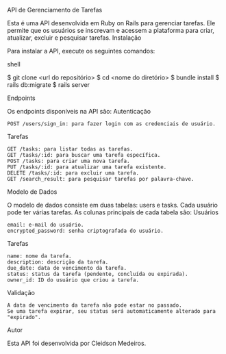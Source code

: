 API de Gerenciamento de Tarefas

Esta é uma API desenvolvida em Ruby on Rails para gerenciar tarefas. Ele permite que os usuários se inscrevam e acessem a plataforma para criar, atualizar, excluir e pesquisar tarefas.
Instalação

Para instalar a API, execute os seguintes comandos:

shell

$ git clone <url do repositório>
$ cd <nome do diretório>
$ bundle install
$ rails db:migrate
$ rails server

Endpoints

Os endpoints disponíveis na API são:
Autenticação

    POST /users/sign_in: para fazer login com as credenciais de usuário.

Tarefas

    GET /tasks: para listar todas as tarefas.
    GET /tasks/:id: para buscar uma tarefa específica.
    POST /tasks: para criar uma nova tarefa.
    PUT /tasks/:id: para atualizar uma tarefa existente.
    DELETE /tasks/:id: para excluir uma tarefa.
    GET /search_result: para pesquisar tarefas por palavra-chave.

Modelo de Dados

O modelo de dados consiste em duas tabelas: users e tasks. Cada usuário pode ter várias tarefas. As colunas principais de cada tabela são:
Usuários

    email: e-mail do usuário.
    encrypted_password: senha criptografada do usuário.

Tarefas

    name: nome da tarefa.
    description: descrição da tarefa.
    due_date: data de vencimento da tarefa.
    status: status da tarefa (pendente, concluída ou expirada).
    owner_id: ID do usuário que criou a tarefa.

Validação

    A data de vencimento da tarefa não pode estar no passado.
    Se uma tarefa expirar, seu status será automaticamente alterado para "expirado".

Autor

Esta API foi desenvolvida por Cleidson Medeiros.